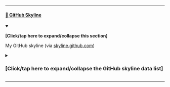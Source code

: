 
---

#### [🌆️ GitHub Skyline](#-GitHub-Skyline)

<details open><summary><p><b>[Click/tap here to expand/collapse this section]</b></p></summary>

My GitHub skyline (via [skyline.github.com](https://skyline.github.com))

<details><summary><H3>[Click/tap here to expand/collapse the GitHub skyline data list]</H3></summary>

---

##### [🏙️ Skyline 2008](#-Skyline-2008)

<details open><summary><p><b>[Click/tap here to expand/collapse this section]</b></p></summary>

- [View skyline 2008 via GitHub skyline](https://skyline.github.com/seanpm2001/2008/)
- [View STL file](/Special/GitHub_Skyline/2008/seanpm2001-2008.stl)
- **Note: no data for this year, I started in 2020.**

</details> <!-- End of Skyline 2008 section !-->

---

##### [🏙️ Skyline 2009](#-Skyline-2009)

<details open><summary><p><b>[Click/tap here to expand/collapse this section]</b></p></summary>

- [View skyline 2009 via GitHub skyline](https://skyline.github.com/seanpm2001/2009/)
- [View STL file](/Special/GitHub_Skyline/2009/seanpm2001-2009.stl)
- **Note: no data for this year, I started in 2020.**

</details> <!-- End of Skyline 2009 section !-->

---

##### [🏙️ Skyline 2010](#-Skyline-2010)

<details open><summary><p><b>[Click/tap here to expand/collapse this section]</b></p></summary>

- [View skyline 2010 via GitHub skyline](https://skyline.github.com/seanpm2001/2010/)
- [View STL file](/Special/GitHub_Skyline/2010/seanpm2001-2010.stl)
- **Note: no data for this year, I started in 2020.**

</details> <!-- End of Skyline 2010 section !-->

---

##### [🏙️ Skyline 2011](#-Skyline-2011)

<details open><summary><p><b>[Click/tap here to expand/collapse this section]</b></p></summary>

- [View skyline 2011 via GitHub skyline](https://skyline.github.com/seanpm2001/2011/)
- [View STL file](/Special/GitHub_Skyline/2011/seanpm2001-2011.stl)
- **Note: no data for this year, I started in 2020.**

</details> <!-- End of Skyline 2011 section !-->

---

##### [🏙️ Skyline 2012](#-Skyline-2012)

<details open><summary><p><b>[Click/tap here to expand/collapse this section]</b></p></summary>

- [View skyline 2012 via GitHub skyline](https://skyline.github.com/seanpm2001/2012/)
- [View STL file](/Special/GitHub_Skyline/2012/seanpm2001-2012.stl)
- **Note: no data for this year, I started in 2020.**

</details> <!-- End of Skyline 2012 section !-->

---

##### [🏙️ Skyline 2013](#-Skyline-2013)

<details open><summary><p><b>[Click/tap here to expand/collapse this section]</b></p></summary>

- [View skyline 2013 via GitHub skyline](https://skyline.github.com/seanpm2001/2013/)
- [View STL file](/Special/GitHub_Skyline/2013/seanpm2001-2013.stl)
- **Note: no data for this year, I started in 2020.**

</details> <!-- End of Skyline 2013 section !-->

---

##### [🏙️ Skyline 2014](#-Skyline-2014)

<details open><summary><p><b>[Click/tap here to expand/collapse this section]</b></p></summary>

- [View skyline 2014 via GitHub skyline](https://skyline.github.com/seanpm2001/2014/)
- [View STL file](/Special/GitHub_Skyline/2014/seanpm2001-2014.stl)
- **Note: no data for this year, I started in 2020.**

</details> <!-- End of Skyline 2014 section !-->

---

##### [🏙️ Skyline 2015](#-Skyline-2015)

<details open><summary><p><b>[Click/tap here to expand/collapse this section]</b></p></summary>

- [View skyline 2015 via GitHub skyline](https://skyline.github.com/seanpm2001/2015/)
- [View STL file](/Special/GitHub_Skyline/2015/seanpm2001-2015.stl)
- **Note: no data for this year, I started in 2020.**

</details> <!-- End of Skyline 2015 section !-->

---

##### [🏙️ Skyline 2016](#-Skyline-2016)

<details open><summary><p><b>[Click/tap here to expand/collapse this section]</b></p></summary>

- [View skyline 2016 via GitHub skyline](https://skyline.github.com/seanpm2001/2016/)
- [View STL file](/Special/GitHub_Skyline/2016/seanpm2001-2016.stl)
- **Note: no data for this year, I started in 2020.**

</details> <!-- End of Skyline 2016 section !-->

---

##### [🏙️ Skyline 2017](#-Skyline-2017)

<details open><summary><p><b>[Click/tap here to expand/collapse this section]</b></p></summary>

- [View skyline 2017 via GitHub skyline](https://skyline.github.com/seanpm2001/2017/)
- [View STL file](/Special/GitHub_Skyline/2017/seanpm2001-2017.stl)
- **Note: no data for this year, I started in 2020.**

</details> <!-- End of Skyline 2017 section !-->

---

##### [🏙️ Skyline 2018](#-Skyline-2018)

<details open><summary><p><b>[Click/tap here to expand/collapse this section]</b></p></summary>

- [View skyline 2018 via GitHub skyline](https://skyline.github.com/seanpm2001/2018/)
- [View STL file](/Special/GitHub_Skyline/2018/seanpm2001-2018.stl)
- **Note: no data for this year, I started in 2020.**

</details> <!-- End of Skyline 2018 section !-->

---

##### [🏙️ Skyline 2019](#-Skyline-2019)

<details open><summary><p><b>[Click/tap here to expand/collapse this section]</b></p></summary>

- [View skyline 2019 via GitHub skyline](https://skyline.github.com/seanpm2001/2019/)
- [View STL file](/Special/GitHub_Skyline/2019/seanpm2001-2019.stl)
- **Note: no data for this year, I started in 2020.**

</detials> <!-- End of Skyline 2019 section !-->

---

##### [🏙️ Skyline 2020](#-Skyline-2020)

<details open><summary><p><b>[Click/tap here to expand/collapse this section]</b></p></summary>

- [View skyline 2020 via GitHub skyline](https://skyline.github.com/seanpm2001/2020/)
- [View STL file](/Special/GitHub_Skyline/2020/seanpm2001-2020.stl)

</details> <!-- End of Skyline 2020 section !-->

---

##### [🏙️ Skyline 2021](#-Skyline-2021)

<details open><summary><p><b>[Click/tap here to expand/collapse this section]</b></p></summary>

- [View skyline 2021 via GitHub skyline](https://skyline.github.com/seanpm2001/2021/)
- [View STL file](/Special/GitHub_Skyline/2021/seanpm2001-2021.stl)

</details> <!-- End of Skyline 2021 section !-->

---

##### [🏙️ Skyline 2022](#-Skyline-2022)

<details open><summary><p><b>[Click/tap here to expand/collapse this section]</b></p></summary>

- [View skyline 2022 via GitHub skyline](https://skyline.github.com/seanpm2001/2022/)
- [View STL file](/Special/GitHub_Skyline/2022/seanpm2001-2022.stl)

</details> <!-- End of Skyline 2022 section !-->

---

##### [🏙️ Skyline 2023](#-Skyline-2023)

<details open><summary><p><b>[Click/tap here to expand/collapse this section]</b></p></summary>

- [View skyline 2023 via GitHub skyline](https://skyline.github.com/seanpm2001/2023/)
- [View STL file (coming soon)](/Special/GitHub_Skyline/2023/seanpm2001-2023.stl)

</details> <!-- End of Skyline 2023 !-->

---

##### [🏙️ Skyline 2024](#-Skyline-2024)

<details open><summary><p><b>[Click/tap here to expand/collapse this section]</b></p></summary>

- [View skyline 2024 via GitHub skyline](https://skyline.github.com/seanpm2001/2024/)
- [View STL file (coming soon)]/Special/GitHub_Skyline/2024/)

</details> <!-- End of Skyline 2024 !-->

---

_End of GitHub Skyline data listing._

</details> <!-- End of Skyline data list !-->

_End of GitHub Skyline section._

---

</details> <!-- End of skyline section !-->

***
